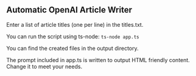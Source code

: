 ## Automatic OpenAI Article Writer

Enter a list of article titles (one per line) in the titles.txt.

You can run the script using ts-node:
`ts-node app.ts`

You can find the created files in the output directory.

The prompt included in app.ts is written to output HTML friendly content. Change it to meet your needs.
